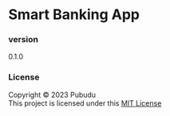 # Smart Banking App

### version 
0.1.0

### License
Copyright &copy; 2023 Pubudu <br>
This project is licensed under this [MIT License](License.txt)
